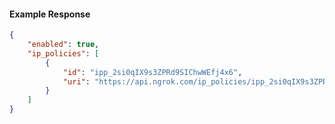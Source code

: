 <!-- Code generated for API Clients. DO NOT EDIT. -->

#### Example Response

```json
{
	"enabled": true,
	"ip_policies": [
		{
			"id": "ipp_2si0qIX9s3ZPRd9SIChwWEfj4x6",
			"uri": "https://api.ngrok.com/ip_policies/ipp_2si0qIX9s3ZPRd9SIChwWEfj4x6"
		}
	]
}
```
